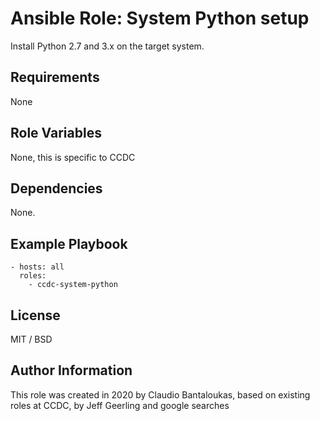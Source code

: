# Ansible Role: System Python setup

Install Python 2.7 and 3.x on the target system.

## Requirements

None

## Role Variables

None, this is specific to CCDC

## Dependencies

None.

## Example Playbook

    - hosts: all
      roles:
        - ccdc-system-python

## License

MIT / BSD

## Author Information

This role was created in 2020 by Claudio Bantaloukas, based on existing roles at CCDC, by Jeff Geerling and google searches